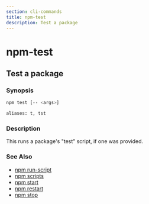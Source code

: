 ```yaml
---
section: cli-commands
title: npm-test
description: Test a package
---
```


# npm-test

## Test a package

### Synopsis

```bash
npm test [-- <args>]

aliases: t, tst
```

### Description

This runs a package's "test" script, if one was provided.

### See Also

* [npm run-script](/cli-commands/npm-run-script)
* [npm scripts](/using-npm/scripts)
* [npm start](/cli-commands/npm-start)
* [npm restart](/cli-commands/npm-restart)
* [npm stop](/cli-commands/npm-stop)
